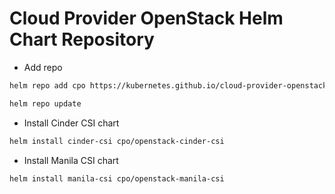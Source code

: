 # Cloud Provider OpenStack Helm Chart Repository
- Add repo

```bash
helm repo add cpo https://kubernetes.github.io/cloud-provider-openstack
```

```bash
helm repo update
```

- Install Cinder CSI chart
```bash
helm install cinder-csi cpo/openstack-cinder-csi
```
- Install Manila CSI chart

```bash
helm install manila-csi cpo/openstack-manila-csi
```
